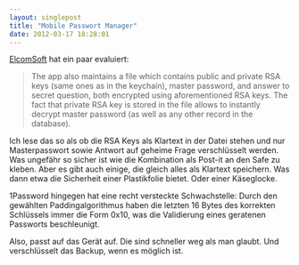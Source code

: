 ```yaml
---
layout: singlepost
title: "Mobile Passwort Manager"
date: 2012-03-17 18:28:01
---
```

[ElcomSoft](http://www.elcomsoft.com/WP/BH-EU-2012-WP.pdf) hat ein paar evaluiert:
>The app also maintains a file which contains public and private RSA keys (same ones as 
in the keychain), master password, and answer to secret question, both encrypted using 
aforementioned RSA keys. The fact that private RSA key is stored in the file allows to 
instantly decrypt master password (as well as any other record in the database).

Ich lese das so als ob die RSA Keys als Klartext in der Datei stehen und nur Masterpasswort sowie Antwort auf geheime Frage verschlüsselt werden. Was ungefähr so sicher ist wie die Kombination als Post-it an den Safe zu kleben. Aber es gibt auch einige, die gleich alles als Klartext speichern. Was dann etwa die Sicherheit einer Plastikfolie bietet. Oder einer Käseglocke.

1Password hingegen hat eine recht versteckte Schwachstelle: Durch den gewählten Paddingalgorithmus haben die letzten 16 Bytes des korrekten Schlüssels immer die Form 0x10, was die Validierung eines geratenen Passworts beschleunigt.

Also, passt auf das Gerät auf. Die sind schneller weg als man glaubt. Und verschlüsselt das Backup, wenn es möglich ist.